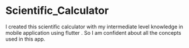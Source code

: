 # Scientific_Calculator
 I created this scientific calculator with my intermediate level knowledge in mobile application using flutter . So I am confident about all the concepts used in this app.

